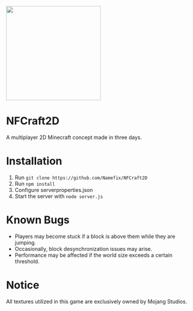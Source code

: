 <image src="image.png" width=256 height=256>

# NFCraft2D

A multiplayer 2D Minecraft concept made in three days.

# Installation

1. Run `git clone https://github.com/Namefix/NFCraft2D`
2. Run `npm install`
3. Configure serverproperties.json
4. Start the server with `node server.js`

# Known Bugs

* Players may become stuck if a block is above them while they are jumping.
* Occasionally, block desynchronization issues may arise.
* Performance may be affected if the world size exceeds a certain threshold.

# Notice

All textures utilized in this game are exclusively owned by Mojang Studios.
